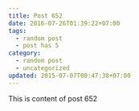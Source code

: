 ```yaml
---
title: Post 652
date: 2016-07-26T01:39:22+07:00
tags:
  - random post
  - post has 5
category:
  - random post
  - uncategorized
updated: 2015-07-07T00:47:38+07:00
---
```

This is content of post 652
